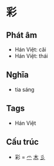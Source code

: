 # 彩

## Phát âm
* Hán Việt: cǎi
* Hán Việt: thái

## Nghĩa
* tia sáng

## Tags
* Hán Việt

## Cấu trúc
* 彩 = [爫](爫.md) [木](木.md) [彡](彡.md)

<script>window.HANZI_FIELD='彩';</script>